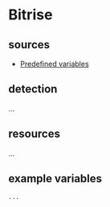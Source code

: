 # Bitrise

## sources

- [Predefined variables](https://devcenter.bitrise.io/builds/available-environment-variables/#exposed-by-bitriseio)

## detection

...

## resources

...

## example variables

```bash
...
```
